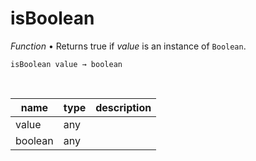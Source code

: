 # isBoolean

_Function_ &bull; Returns true if _value_ is an instance of `Boolean`.

<pre><code>isBoolean value &rarr; boolean</code></pre>
<br>

| name | type | description |
|------|------|-------------|
|value|any||
|boolean|any||


